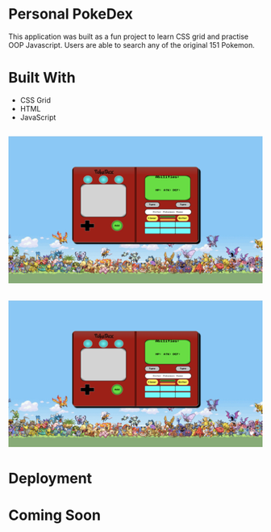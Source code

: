 # Personal PokeDex

This application was built as a fun project to learn CSS grid and practise OOP Javascript. Users are able to search any of the original 151 Pokemon.

# Built With

* CSS Grid
* HTML
* JavaScript

![alt text](https://github.com/ChrisMFernandes/pokedex/blob/master/images/image1.png "Landing page")
---
![alt text](https://github.com/ChrisMFernandes/pokedex/blob/master/images/image1.png "Landing page w/ Pokemon displayed")
---

# Deployment

# Coming Soon
